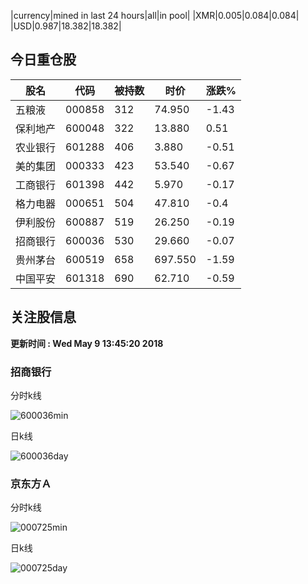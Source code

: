 |currency|mined in last 24 hours|all|in pool|
|XMR|0.005|0.084|0.084|
|USD|0.987|18.382|18.382|

## 今日重仓股 

|股名|代码|被持数|时价|涨跌%|
|---|---|---|---|---|
|五粮液|000858|312|74.950|-1.43|
|保利地产|600048|322|13.880|0.51|
|农业银行|601288|406|3.880|-0.51|
|美的集团|000333|423|53.540|-0.67|
|工商银行|601398|442|5.970|-0.17|
|格力电器|000651|504|47.810|-0.4|
|伊利股份|600887|519|26.250|-0.19|
|招商银行|600036|530|29.660|-0.07|
|贵州茅台|600519|658|697.550|-1.59|
|中国平安|601318|690|62.710|-0.59|

## 关注股信息
**更新时间 : Wed May  9 13:45:20 2018**
### 招商银行 
分时k线

![600036min](http://image.sinajs.cn/newchart/min/n/sh600036.gif)

日k线

![600036day](http://image.sinajs.cn/newchart/daily/n/sh600036.gif)

### 京东方Ａ 
分时k线

![000725min](http://image.sinajs.cn/newchart/min/n/sz000725.gif)

日k线

![000725day](http://image.sinajs.cn/newchart/daily/n/sz000725.gif)
